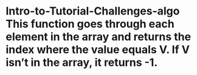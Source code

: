 # Intro-to-Tutorial-Challenges-algo This function goes through each element in the array and returns the index where the value equals V. If V isn’t in the array, it returns -1.

